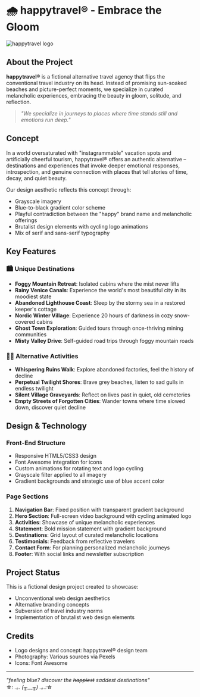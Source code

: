 # 🌧️ happytravel® - Embrace the Gloom

![happytravel logo](https://res.cloudinary.com/dsy30p7gf/image/upload/v1745098167/happytravel-gif_u4qwkm.gif)


## About the Project

**happytravel®** is a fictional alternative travel agency that flips the conventional travel industry on its head. Instead of promising sun-soaked beaches and picture-perfect moments, we specialize in curated melancholic experiences, embracing the beauty in gloom, solitude, and reflection.

> *"We specialize in journeys to places where time stands still and emotions run deep."*

## Concept

In a world oversaturated with "instagrammable" vacation spots and artificially cheerful tourism, happytravel® offers an authentic alternative – destinations and experiences that invoke deeper emotional responses, introspection, and genuine connection with places that tell stories of time, decay, and quiet beauty.

Our design aesthetic reflects this concept through:

- Grayscale imagery
- Blue-to-black gradient color scheme
- Playful contradiction between the "happy" brand name and melancholic offerings
- Brutalist design elements with cycling logo animations
- Mix of serif and sans-serif typography

## Key Features

### 🏙️ Unique Destinations

- **Foggy Mountain Retreat**: Isolated cabins where the mist never lifts
- **Rainy Venice Canals**: Experience the world's most beautiful city in its moodiest state
- **Abandoned Lighthouse Coast**: Sleep by the stormy sea in a restored keeper's cottage
- **Nordic Winter Village**: Experience 20 hours of darkness in cozy snow-covered cabins
- **Ghost Town Exploration**: Guided tours through once-thriving mining communities
- **Misty Valley Drive**: Self-guided road trips through foggy mountain roads

### 🚶‍♀️ Alternative Activities

- **Whispering Ruins Walk**: Explore abandoned factories, feel the history of decline
- **Perpetual Twilight Shores**: Brave grey beaches, listen to sad gulls in endless twilight
- **Silent Village Graveyards**: Reflect on lives past in quiet, old cemeteries
- **Empty Streets of Forgotten Cities**: Wander towns where time slowed down, discover quiet decline

## Design & Technology

### Front-End Structure

- Responsive HTML5/CSS3 design
- Font Awesome integration for icons
- Custom animations for rotating text and logo cycling
- Grayscale filter applied to all imagery
- Gradient backgrounds and strategic use of blue accent color

### Page Sections

1. **Navigation Bar**: Fixed position with transparent gradient background
2. **Hero Section**: Full-screen video background with cycling animated logo
3. **Activities**: Showcase of unique melancholic experiences
4. **Statement**: Bold mission statement with gradient background
5. **Destinations**: Grid layout of curated melancholic locations
6. **Testimonials**: Feedback from reflective travelers
7. **Contact Form**: For planning personalized melancholic journeys
8. **Footer**: With social links and newsletter subscription

## Project Status

This is a fictional design project created to showcase:
- Unconventional web design aesthetics
- Alternative branding concepts
- Subversion of travel industry norms
- Implementation of brutalist web design elements

## Credits

- Logo designs and concept: happytravel® design team
- Photography: Various sources via Pexels
- Icons: Font Awesome

---

*"feeling blue? discover the ~~happiest~~ saddest destinations"*  
☆*: .｡. (╥﹏╥) .｡.:*☆
